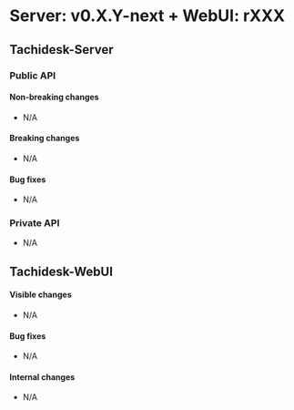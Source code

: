 # Server: v0.X.Y-next + WebUI: rXXX
## Tachidesk-Server
### Public API
#### Non-breaking changes
- N/A

#### Breaking changes
- N/A

#### Bug fixes
- N/A

### Private API
- N/A


## Tachidesk-WebUI
#### Visible changes
- N/A

#### Bug fixes
- N/A

#### Internal changes
- N/A
